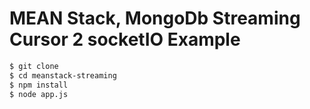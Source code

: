 MEAN Stack, MongoDb Streaming Cursor 2 socketIO Example
===========

``` bash
$ git clone
$ cd meanstack-streaming
$ npm install
$ node app.js
```
